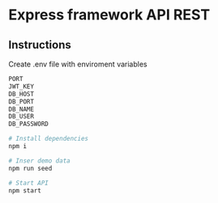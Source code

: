 # Express framework API REST 

## Instructions

Create .env file with enviroment variables

```bash
PORT
JWT_KEY
DB_HOST
DB_PORT
DB_NAME
DB_USER
DB_PASSWORD
```

```bash
# Install dependencies
npm i

# Inser demo data
npm run seed

# Start API
npm start
```